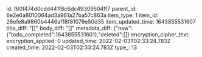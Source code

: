 id: f60f474d0cdd441f8c6dc49309504ff7
parent_id: 6e2e6a8010064ad3a961a27ba57c863a
item_type: 1
item_id: 26efe8a9860b4446af18f81079e50d35
item_updated_time: 1643855531607
title_diff: "[]"
body_diff: "[]"
metadata_diff: {"new":{"todo_completed":1643855531601},"deleted":[]}
encryption_cipher_text: 
encryption_applied: 0
updated_time: 2022-02-03T02:33:24.783Z
created_time: 2022-02-03T02:33:24.783Z
type_: 13